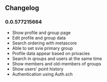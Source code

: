 ## Changelog

### 0.0.577215664
 - Show profile and group page
 - Edit profile and group data
 - Search ordering with metascore
 - Able to set svie primary group
 - Profile data appear based on privacies
 - Search in qroups and users at the same time
 - Show members and old-members of groups
 - Show users' point history
 - Authentication using Auth.sch

